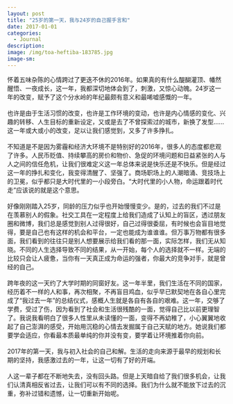 ```yaml
---
layout: post
title: "25岁的第一天，我与24岁的自己握手言和"
date: 2017-01-01
categories:
  - Journal
description:
image: /img/toa-heftiba-183785.jpg
image-sm:
---
```

怀着五味杂陈的心情跨过了更迭不休的2016年。如果真的有什么醍醐灌顶、幡然醒悟、一夜成长，这一年，我都深切地体会到了，刺激，又惊心动魄。24岁这一年的改变，赋予了这个分水岭的年纪最颇有意义和最唏嘘感慨的一年。<br/><br/>
也许是由于生活习惯的改变，也许是工作环境的变动，也许是内心情感的变化、兴趣的转移、人生目标的重新设定，又或是去了不曾探索过的城市，新换了发型......这一年或大或小的改变，足以让我们感觉到，又多了许多挣扎。<br/><br/>
不知道是不是因为雾霾和经济大环境不是特别好的2016年，很多人的态度都悲观了许多。人民币贬值、持续攀高的房价和物价、急促的环境问题和日益紧张的人与人之间的信任危机，让我们很难定义这一年总体来说是快乐还是不快乐。但是经过这一年的挣扎和变化，我变得清醒了、坚强了。商场职场上的人潮暗涌、竞技场上的卫冕，似乎都只是大时代里的一小段旁白。“大时代里的小人物，命运跟着时代走”应该说的就是这个意思。<br/><br/>
好像刚刚踏入25岁，同龄的压力似乎也开始慢慢变少。是的，过去的我们不过是在羡慕别人的假象。社交工具在一定程度上给我们造成了认知上的盲区，透过朋友圈和微博，我们总是感觉到别人过得很好，自己过得很委屈，有时候也会盲目地觉得，要是自己也有这样的机会和平台，一定也能成为谁谁谁。但万事万物都有很多面，我们看到的往往只是别人想要展示给我们看的那一面，实际怎样，我们无从知晓。不同的人生选择导致不同的结果，从一开始，每个人的选择就不一样。无端的比较只会让人疲惫，当你有一天真正成为命运的强者，你最大的竞争对手，就是曾经的自己。<br/><br/>
跨年夜的这一天约了大学时期的同窗好友。这一年半里，我们生活在不同的国家，经历着不一样的人和事，再次相聚，不再盲目鸡血，似乎早已默契地在各自心里完成了“我过去一年”的总结仪式，感概人生就是各自有各自的艰难。这一年，交够了学费，受过了伤，因为看到了社会和生活很残酷的一面，觉得自己比以前更理智了。我说我看明白了很多人性里从未读懂的一面，变得不再幼稚了，小心翼翼地收起了自己澎湃的感受，开始用沉稳的心情去发掘属于自己天赋的地方。她说我们都要学会适应，你看最本质最单纯的你并没有变，要学着让环境推着你向前。<br/><br/>
2017年的第一天，我与初入社会的自己和解。生活的走向来源于最早的规划和长期的坚持，我感激过去的一年，让这一切有了好的开端。<br/><br/>
人这一辈子都在不断地失去，没有回头路。但是上天暗自给了我们很多机会，让我们认清真相反省过去，让我们可以有不同的选择。我们为什么就不能放下过去的沉重，弥补过错和遗憾，让一切重新开始呢。
